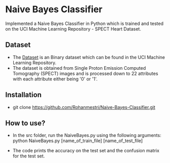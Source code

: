 # Naive Bayes Classifier
Implemented a Naive Bayes Classifier in Python which is trained and tested on the UCI Machine Learning Repository - SPECT Heart Dataset.


 
## Dataset 
- The [Dataset](https://archive.ics.uci.edu/ml/datasets/spect+heart) is an Binary dataset which can be found in the UCI Machine Learning Repository.
- The dataset is obtained from Single Proton Emission Computed Tomography (SPECT) images and is processed down to 22 attributes with each attribute either being '0' or '1'.


## Installation
- git clone https://github.com/Rohanmestri/Naive-Bayes-Classifier.git

## How to use?
- In the src folder, run the NaiveBayes.py using the following arguments:
                               python NaiveBayes.py [name_of_train_file] [name_of_test_file] 
       
- The code prints the accuracy on the test set and the confusion matrix for the test set.



